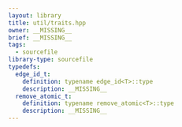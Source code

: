 ```yaml
---
layout: library
title: util/traits.hpp
owner: __MISSING__
brief: __MISSING__
tags:
  - sourcefile
library-type: sourcefile
typedefs:
  edge_id_t:
    definition: typename edge_id<T>::type
    description: __MISSING__
  remove_atomic_t:
    definition: typename remove_atomic<T>::type
    description: __MISSING__
---
```

